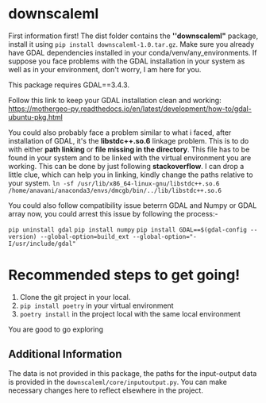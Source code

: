 # downscaleml
First information first!
The dist folder contains the **''downscaleml"** package, install it using `pip install downscaleml-1.0.tar.gz`. Make sure you already have GDAL dependencies installed in your conda/venv/any_environments. If suppose you face problems with the GDAL installation in your system as well as in your environment, don't worry, I am here for you.

This package requires GDAL==3.4.3. 

Follow this link to keep your GDAL installation clean and working:
https://mothergeo-py.readthedocs.io/en/latest/development/how-to/gdal-ubuntu-pkg.html

You could also probably face a problem similar to what i faced, after installation of GDAL, it's the **libstdc++.so.6** linkage problem. This is to do with either **path linking** or **file missing in the directory**. This file has to be found in your system and to be linked with the virtual environment you are working. This can be done by just following **stackoverflow**. I can drop a little clue, which can help you in linking, kindly change the paths relative to your system.
`ln -sf /usr/lib/x86_64-linux-gnu/libstdc++.so.6 /home/anavani/anaconda3/envs/dmcgb/bin/../lib/libstdc++.so.6` 

You could also follow compatibility issue beterrn GDAL and Numpy or GDAL array now, you could arrest this issue by following the process:-

`pip uninstall gdal`
`pip install numpy`
`pip install GDAL==$(gdal-config --version) --global-option=build_ext --global-option="-I/usr/include/gdal"`

# Recommended steps to get going!

1. Clone the git project in your local.
2. `pip install poetry` in your virtual environment
3. `poetry install` in the project local with the same local environment

You are good to go exploring

## Additional Information

The data is not provided in this package, the paths for the input-output data is provided in the `downscaleml/core/inputoutput.py`. You can make necessary changes here to reflect elsewhere in the project.